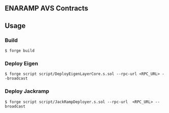 ## ENARAMP AVS Contracts

## Usage

### Build

```shell
$ forge build
```

### Deploy Eigen

```shell
$ forge script script/DeployEigenLayerCore.s.sol --rpc-url <RPC_URL> --broadcast
```

### Deploy Jackramp

```shell
$ forge script script/JackRampDeployer.s.sol --rpc-url  <RPC_URL> --broadcast
```
